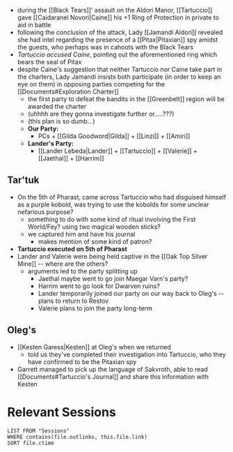  - during the [[Black Tears]]' assault on the Aldori Manor, [[Tartuccio]] gave [[Caidaranel Novori|Caine]] his +1 Ring of Protection in private to aid in battle
 - following the conclusion of the attack, Lady [[Jamandi Aldori]] revealed she had intel regarding the presence of a [[Pitax|Pitaxian]] spy amidst the guests, who perhaps was in cahoots with the Black Tears
 - *Tartuccio accused Caine*, pointing out the aforementioned ring which bears the seal of Pitax
 - despite Caine's suggestion that neither Tartuccio nor Caine take part in the charters, Lady Jamandi insists both participate (in order to keep an eye on them) in opposing parties competing for the [[Documents#Exploration Charter]]
	 - the first party to defeat the bandits in the [[Greenbelt]] region will be awarded the charter
	 - (uhhhh are they gonna investigate further or.....???)
	 - (this plan is so dumb...)
	 - **Our Party:**
		 - PCs + [[Gilda Goodword|Gilda]] + [[Linzi]] + [[Amiri]]
	 - **Lander's Party:**
		 - [[Lander Lebeda|Lander]] + [[Tartuccio]] + [[Valerie]] + [[Jaethal]] + [[Harrim]]

## Tar'tuk
- On the 5th of Pharast, came across Tartuccio who had disguised himself as a purple kobold, was trying to use the kobolds for some unclear nefarious purpose?
	- something to do with some kind of ritual involving the First World/Fey? using two magical wooden sticks?
	- we captured him and have his journal
		- makes mention of some kind of patron?
- **Tartuccio executed on 5th of Pharast**
- Lander and Valerie were being held captive in the [[Oak Top Silver Mine]] -- where are the others?
	- arguments led to the party splitting up
		- Jaethal maybe went to go join Maegar Varn's party?
		- Harrim went to go look for Dwarven ruins?
		- Lander temporarily joined our party on our way back to Oleg's -- plans to return to Restov
		- Valerie plans to join the party long-term

## Oleg's
- [[Kesten Garess|Kesten]] at Oleg's when we returned
	- told us they've completed their investigation into Tartuccio, who they have confirmed to be the Pitaxian spy
- Garrett managed to pick up the language of Sakvroth, able to read [[Documents#Tartuccio's Journal]] and share this information with Kesten

# Relevant Sessions
```dataview
LIST FROM "Sessions"
WHERE contains(file.outlinks, this.file.link)
SORT file.ctime
```